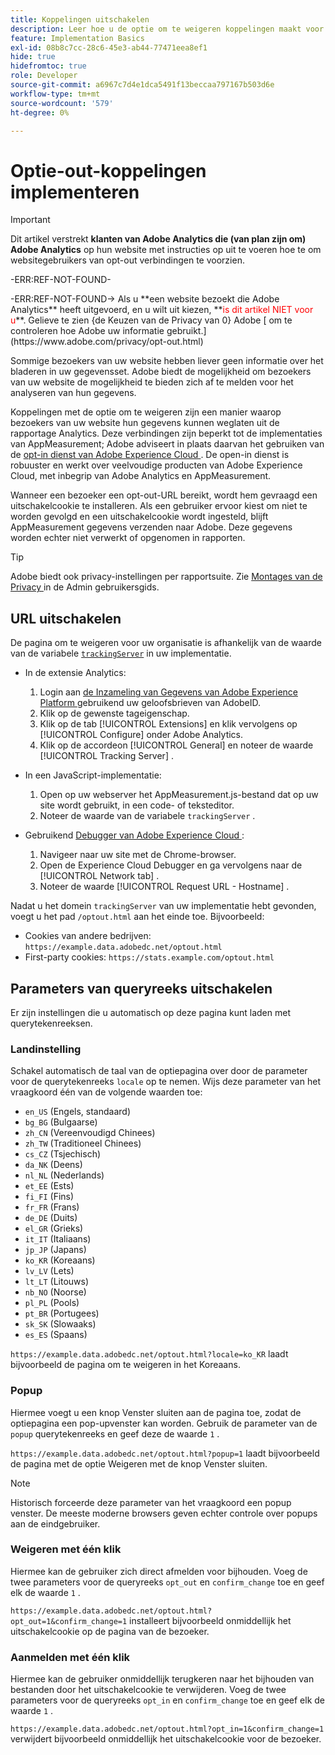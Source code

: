 ```yaml
---
title: Koppelingen uitschakelen
description: Leer hoe u de optie om te weigeren koppelingen maakt voor bezoekers van uw site.
feature: Implementation Basics
exl-id: 08b8c7cc-28c6-45e3-ab44-77471eea8ef1
hide: true
hidefromtoc: true
role: Developer
source-git-commit: a6967c7d4e1dca5491f13beccaa797167b503d6e
workflow-type: tm+mt
source-wordcount: '579'
ht-degree: 0%

---
```


# Optie-out-koppelingen implementeren

>[!IMPORTANT]
>
> Dit artikel verstrekt **klanten van Adobe Analytics die (van plan zijn om) Adobe Analytics** op hun website met instructies op uit te voeren hoe te om websitegebruikers van opt-out verbindingen te voorzien. <p><p>
><p>-ERR:REF-NOT-FOUND-<p>-ERR:REF-NOT-FOUND-> Als u **een website bezoekt die Adobe Analytics** heeft uitgevoerd, en u wilt uit kiezen, **<span style="color:red">is dit artikel NIET voor u</span>**. Gelieve te zien {de Keuzen van de Privacy van 0} Adobe [ om te controleren hoe Adobe uw informatie gebruikt.](https://www.adobe.com/privacy/opt-out.html)

Sommige bezoekers van uw website hebben liever geen informatie over het bladeren in uw gegevensset. Adobe biedt de mogelijkheid om bezoekers van uw website de mogelijkheid te bieden zich af te melden voor het analyseren van hun gegevens.

Koppelingen met de optie om te weigeren zijn een manier waarop bezoekers van uw website hun gegevens kunnen weglaten uit de rapportage Analytics. Deze verbindingen zijn beperkt tot de implementaties van AppMeasurement; Adobe adviseert in plaats daarvan het gebruiken van de [ opt-in dienst van Adobe Experience Cloud ](https://experienceleague.adobe.com/docs/id-service/using/implementation/opt-in-service/optin-overview.html?lang=nl-NL). De open-in dienst is robuuster en werkt over veelvoudige producten van Adobe Experience Cloud, met inbegrip van Adobe Analytics en AppMeasurement.

Wanneer een bezoeker een opt-out-URL bereikt, wordt hem gevraagd een uitschakelcookie te installeren. Als een gebruiker ervoor kiest om niet te worden gevolgd en een uitschakelcookie wordt ingesteld, blijft AppMeasurement gegevens verzenden naar Adobe. Deze gegevens worden echter niet verwerkt of opgenomen in rapporten.

>[!TIP]
>
>Adobe biedt ook privacy-instellingen per rapportsuite. Zie [ Montages van de Privacy ](/help/admin/tools/manage-rs/edit-settings/general/privacy-settings.md) in de Admin gebruikersgids.

## URL uitschakelen

De pagina om te weigeren voor uw organisatie is afhankelijk van de waarde van de variabele [`trackingServer`](../vars/config-vars/trackingserver.md) in uw implementatie.

* In de extensie Analytics:
   1. Login aan [ de Inzameling van Gegevens van Adobe Experience Platform ](https://experience.adobe.com/data-collection) gebruikend uw geloofsbrieven van AdobeID.
   1. Klik op de gewenste tageigenschap.
   1. Klik op de tab [!UICONTROL Extensions] en klik vervolgens op [!UICONTROL Configure] onder Adobe Analytics.
   1. Klik op de accordeon [!UICONTROL General] en noteer de waarde [!UICONTROL Tracking Server] .

* In een JavaScript-implementatie:
   1. Open op uw webserver het AppMeasurement.js-bestand dat op uw site wordt gebruikt, in een code- of teksteditor.
   1. Noteer de waarde van de variabele `trackingServer` .

* Gebruikend [ Debugger van Adobe Experience Cloud ](https://experienceleague.adobe.com/docs/experience-platform/debugger/home.html?lang=nl-NL):
   1. Navigeer naar uw site met de Chrome-browser.
   1. Open de Experience Cloud Debugger en ga vervolgens naar de [!UICONTROL Network tab] .
   1. Noteer de waarde [!UICONTROL Request URL - Hostname] .

Nadat u het domein `trackingServer` van uw implementatie hebt gevonden, voegt u het pad `/optout.html` aan het einde toe. Bijvoorbeeld:

* Cookies van andere bedrijven: `https://example.data.adobedc.net/optout.html`
* First-party cookies: `https://stats.example.com/optout.html`

## Parameters van queryreeks uitschakelen

Er zijn instellingen die u automatisch op deze pagina kunt laden met querytekenreeksen.

### Landinstelling

Schakel automatisch de taal van de optiepagina over door de parameter voor de querytekenreeks `locale` op te nemen. Wijs deze parameter van het vraagkoord één van de volgende waarden toe:

* `en_US` (Engels, standaard)
* `bg_BG` (Bulgaarse)
* `zh_CN` (Vereenvoudigd Chinees)
* `zh_TW` (Traditioneel Chinees)
* `cs_CZ` (Tsjechisch)
* `da_NK` (Deens)
* `nl_NL` (Nederlands)
* `et_EE` (Ests)
* `fi_FI` (Fins)
* `fr_FR` (Frans)
* `de_DE` (Duits)
* `el_GR` (Grieks)
* `it_IT` (Italiaans)
* `jp_JP` (Japans)
* `ko_KR` (Koreaans)
* `lv_LV` (Lets)
* `lt_LT` (Litouws)
* `nb_NO` (Noorse)
* `pl_PL` (Pools)
* `pt_BR` (Portugees)
* `sk_SK` (Slowaaks)
* `es_ES` (Spaans)

`https://example.data.adobedc.net/optout.html?locale=ko_KR` laadt bijvoorbeeld de pagina om te weigeren in het Koreaans.

### Popup

Hiermee voegt u een knop Venster sluiten aan de pagina toe, zodat de optiepagina een pop-upvenster kan worden. Gebruik de parameter van de `popup` querytekenreeks en geef deze de waarde `1` .

`https://example.data.adobedc.net/optout.html?popup=1` laadt bijvoorbeeld de pagina met de optie Weigeren met de knop Venster sluiten.

>[!NOTE]
>
>Historisch forceerde deze parameter van het vraagkoord een popup venster. De meeste moderne browsers geven echter controle over popups aan de eindgebruiker.

### Weigeren met één klik

Hiermee kan de gebruiker zich direct afmelden voor bijhouden. Voeg de twee parameters voor de queryreeks `opt_out` en `confirm_change` toe en geef elk de waarde `1` .

`https://example.data.adobedc.net/optout.html?opt_out=1&confirm_change=1` installeert bijvoorbeeld onmiddellijk het uitschakelcookie op de pagina van de bezoeker.

### Aanmelden met één klik

Hiermee kan de gebruiker onmiddellijk terugkeren naar het bijhouden van bestanden door het uitschakelcookie te verwijderen. Voeg de twee parameters voor de queryreeks `opt_in` en `confirm_change` toe en geef elk de waarde `1` .

`https://example.data.adobedc.net/optout.html?opt_in=1&confirm_change=1` verwijdert bijvoorbeeld onmiddellijk het uitschakelcookie voor de bezoeker.
